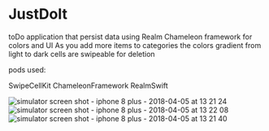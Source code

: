 # JustDoIt

toDo application that persist data using Realm
Chameleon framework for colors and UI
As you add more items to categories the colors gradient from light to dark
cells are swipeable for deletion

pods used:

SwipeCellKit
ChameleonFramework
RealmSwift


![simulator screen shot - iphone 8 plus - 2018-04-05 at 13 21 24](https://user-images.githubusercontent.com/32461222/38445097-05775d88-39c0-11e8-9827-0f1f30e79be7.png)
![simulator screen shot - iphone 8 plus - 2018-04-05 at 13 22 08](https://user-images.githubusercontent.com/32461222/38445092-02a7be90-39c0-11e8-9a22-a5968e7e18ad.png)
![simulator screen shot - iphone 8 plus - 2018-04-05 at 13 21 40](https://user-images.githubusercontent.com/32461222/38445094-03efbe38-39c0-11e8-8152-e825a6c3e711.png)

